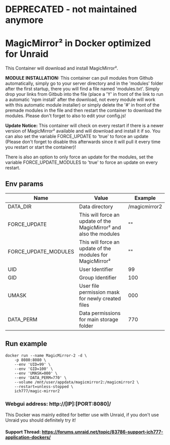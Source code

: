 # DEPRECATED - not maintained anymore

# MagicMirror² in Docker optimized for Unraid
This Container will download and install MagicMirror².

**MODULE INSTALLATION:** This container can pull modules from Github automatically, simply go to your server directory and in the 'modules' folder after the first startup, there you will find a file named 'modules.txt'.
Simply drop your links from Gitbub into the file (place a 'Y' in front of the link to run a automatic 'npm install' after the download, not every module will work with this automatic module installer) or simply delete the '#' in front of the premade modules in the file and then restart the container to download the modules.
Please don't forget to also to edit your config.js!

**Update Notice:** This container will check on every restart if there is a newer version of MagicMirror² available and will download and install it if so.
You can also set the variable FORCE_UPDATE to 'true' to force an update (Please don't forget to disable this afterwards since it will pull it every time you restart or start the container)!

There is also an option to only force an update for the modules, set the variable FORCE_UPDATE_MODULES to 'true' to force an update on every restart.

## Env params
| Name | Value | Example |
| --- | --- | --- |
| DATA_DIR | Data directory | /magicmirror2 |
| FORCE_UPDATE | This will force an update of the MagicMirror² and also the modules | "" |
| FORCE_UPDATE_MODULES | This will force an update of the modules for MagicMirror² | "" |
| UID | User Identifier | 99 |
| GID | Group Identifier | 100 |
| UMASK | User file permission mask for newly created files | 000 |
| DATA_PERM | Data permissions for main storage folder | 770 |

## Run example
```
docker run --name MagicMirror-2 -d \
    -p 8080:8080 \
    --env 'UID=99' \
    --env 'GID=100' \
    --env 'UMASK=000' \
    --env 'DATA_PERM=770' \
    --volume /mnt/user/appdata/magicmirror2:/magicmirror2 \
    --restart=unless-stopped \
    ich777/magic-mirror2
```

### Webgui address: http://[IP]:[PORT:8080]/


This Docker was mainly edited for better use with Unraid, if you don't use Unraid you should definitely try it!

#### Support Thread: https://forums.unraid.net/topic/83786-support-ich777-application-dockers/